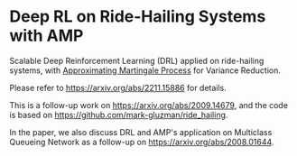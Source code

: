 # Deep RL on Ride-Hailing Systems with AMP
Scalable Deep Reinforcement Learning (DRL) applied on ride-hailing systems, with [Approximating Martingale Process](https://people.orie.cornell.edu/shane/pubs/AMP1.pdf) for Variance Reduction.

Please refer to https://arxiv.org/abs/2211.15886 for details.

This is a follow-up work on https://arxiv.org/abs/2009.14679, and the code is based on https://github.com/mark-gluzman/ride_hailing.

In the paper, we also discuss DRL and AMP's application on Multiclass Queueing Network as a follow-up on https://arxiv.org/abs/2008.01644.
